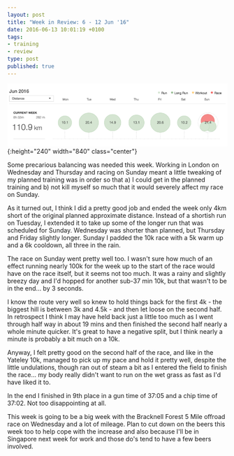 ```yaml
---
layout: post
title: "Week in Review: 6 - 12 Jun '16"
date: 2016-06-13 10:01:19 +0100
tags:
- training
- review
type: post
published: true
---
```


![Week in Review: 6 - 12 Jun '16](/img/week-in-review-6-12Jun16.png){:height="240" width="840" class="center"}

Some precarious balancing was needed this week. Working in London on Wednesday and Thursday and racing on Sunday meant a little tweaking of my planned training was in order so that a) I could get in the planned training and b) not kill myself so much that it would severely affect my race on Sunday.

As it turned out, I think I did a pretty good job and ended the week only 4km short of the original planned approximate distance.  Instead of a shortish run on Tuesday, I extended it to take up some of the longer run that was scheduled for Sunday.  Wednesday was shorter than planned, but Thursday and Friday slightly longer.  Sunday I padded the 10k race with a 5k warm up and a 6k cooldown, all three in the rain.

The race on Sunday went pretty well too. I wasn't sure how much of an effect running nearly 100k for the week up to the start of the race would have on the race itself, but it seems not too much.  It was a rainy and slightly breezy day and I'd hopped for another sub-37 min 10k, but that wasn't to be in the end... by 3 seconds.

I know the route very well so knew to hold things back for the first 4k - the biggest hill is between 3k and 4.5k - and then let loose on the second half. In retrospect I think I may have held back just a little too much as I went through half way in about 19 mins and then finished the second half nearly a whole minute quicker.  It's great to have a negative split, but I think nearly a minute is probably a bit much on a 10k.

Anyway, I felt pretty good on the second half of the race, and like in the Yateley 10k, managed to pick up my pace and hold it pretty well, despite the little undulations, though ran out of steam a bit as I entered the field to finish the race... my body really didn't want to run on the wet grass as fast as I'd have liked it to.

In the end I finished in 9th place in a gun time of 37:05 and a chip time of 37:02. Not too disappointing at all.

This week is going to be a big week with the Bracknell Forest 5 Mile offroad race on Wednesday and a lot of mileage.  Plan to cut down on the beers this week too to help cope with the increase and also because I'll be in Singapore next week for work and those do's tend to have a few beers involved.
